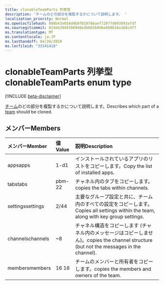 ```yaml
---
title: clonableTeamParts 列挙型
description: 'チームのどの部分を複製するかについて説明します。 '
localization_priority: Normal
ms.openlocfilehash: 898b43e054d4b0f010766aef72977d693993afdf
ms.sourcegitcommit: 014eb3944306948edbb6560dbe689816a168c4f7
ms.translationtype: MT
ms.contentlocale: ja-JP
ms.lasthandoff: 04/26/2019
ms.locfileid: "33341418"
---
```

# <a name="clonableteamparts-enum-type"></a><span data-ttu-id="5bcad-103">clonableTeamParts 列挙型</span><span class="sxs-lookup"><span data-stu-id="5bcad-103">clonableTeamParts enum type</span></span>

[!INCLUDE [beta-disclaimer](../../includes/beta-disclaimer.md)]

<span data-ttu-id="5bcad-104">[チーム](../resources/team.md)のどの部分を複製するかについて説明します。</span><span class="sxs-lookup"><span data-stu-id="5bcad-104">Describes which part of a [team](../resources/team.md) should be cloned.</span></span> 

## <a name="members"></a><span data-ttu-id="5bcad-105">メンバー</span><span class="sxs-lookup"><span data-stu-id="5bcad-105">Members</span></span>

| <span data-ttu-id="5bcad-106">メンバー</span><span class="sxs-lookup"><span data-stu-id="5bcad-106">Member</span></span> | <span data-ttu-id="5bcad-107">値</span><span class="sxs-lookup"><span data-stu-id="5bcad-107">Value</span></span>| <span data-ttu-id="5bcad-108">説明</span><span class="sxs-lookup"><span data-stu-id="5bcad-108">Description</span></span> |
|:---------------|:--------|:----------|
|<span data-ttu-id="5bcad-109">apps</span><span class="sxs-lookup"><span data-stu-id="5bcad-109">apps</span></span>|<span data-ttu-id="5bcad-110">1-d</span><span class="sxs-lookup"><span data-stu-id="5bcad-110">1</span></span>|<span data-ttu-id="5bcad-111">インストールされているアプリのリストをコピーします。</span><span class="sxs-lookup"><span data-stu-id="5bcad-111">Copy the list of installed apps.</span></span>|
|<span data-ttu-id="5bcad-112">tabs</span><span class="sxs-lookup"><span data-stu-id="5bcad-112">tabs</span></span>|<span data-ttu-id="5bcad-113">pbm-2</span><span class="sxs-lookup"><span data-stu-id="5bcad-113">2</span></span>|<span data-ttu-id="5bcad-114">チャネル内のタブをコピーします。</span><span class="sxs-lookup"><span data-stu-id="5bcad-114">copies the tabs within channels.</span></span>|
|<span data-ttu-id="5bcad-115">settings</span><span class="sxs-lookup"><span data-stu-id="5bcad-115">settings</span></span>|<span data-ttu-id="5bcad-116">2/4</span><span class="sxs-lookup"><span data-stu-id="5bcad-116">4</span></span>|<span data-ttu-id="5bcad-117">主要なグループ設定と共に、チーム内のすべての設定をコピーします。</span><span class="sxs-lookup"><span data-stu-id="5bcad-117">Copies all settings within the team, along with key group settings.</span></span>|
|<span data-ttu-id="5bcad-118">channels</span><span class="sxs-lookup"><span data-stu-id="5bcad-118">channels</span></span>|<span data-ttu-id="5bcad-119">~</span><span class="sxs-lookup"><span data-stu-id="5bcad-119">8</span></span>|<span data-ttu-id="5bcad-120">チャネル構造をコピーします (チャネル内のメッセージはコピーしません)。</span><span class="sxs-lookup"><span data-stu-id="5bcad-120">copies the channel structure (but not the messages in the channel).</span></span>|
|<span data-ttu-id="5bcad-121">members</span><span class="sxs-lookup"><span data-stu-id="5bcad-121">members</span></span>|<span data-ttu-id="5bcad-122">16 </span><span class="sxs-lookup"><span data-stu-id="5bcad-122">16</span></span>|<span data-ttu-id="5bcad-123">チームのメンバーと所有者をコピーします。</span><span class="sxs-lookup"><span data-stu-id="5bcad-123">copies the members and owners of the team.</span></span>|
